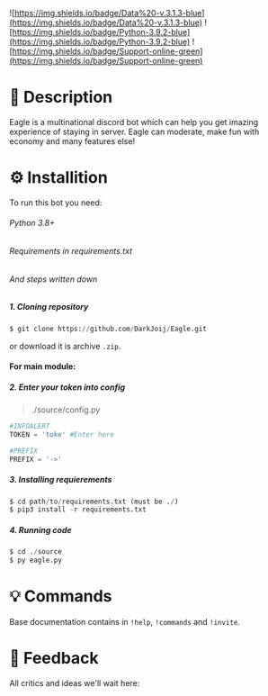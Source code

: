 ![https://img.shields.io/badge/Data%20-v.3.1.3-blue](https://img.shields.io/badge/Data%20-v.3.1.3-blue) ![https://img.shields.io/badge/Python-3.9.2-blue](https://img.shields.io/badge/Python-3.9.2-blue) ![https://img.shields.io/badge/Support-online-green](https://img.shields.io/badge/Support-online-green)

# 🦅 Description
Eagle is a multinational discord bot which can help you get imazing experience of staying in server. Eagle can moderate, make fun with economy and many features else!

# ⚙️ Installition
To run this bot you need:
###### Python 3.8+
###### Requirements in requirements.txt
###### And steps written down
##### 1. Cloning repository
```py
$ git clone https://github.com/DarkJoij/Eagle.git
```
or download it is archive `.zip`.

#### For main module:
##### 2. Enter your token into config
> ./source/config.py
```py
#INFOALERT
TOKEN = 'toke' #Enter here

#PREFIX
PREFIX = '->'
```

##### 3. Installing requierements
```py
$ cd path/to/requirements.txt (must be ./)
$ pip3 install -r requirements.txt
```

##### 4. Running code
```py
$ cd ./source
$ py eagle.py
```

# 💡 Commands
Base documentation contains in `!help`, `!commands` and `!invite`.

# 🔄 Feedback 
All critics and ideas we'll wait here:
<a href="https://discord.com/invite/KKUFRZCt4f"><img src="https://discordapp.com/api/guilds/744099317836677161/widget.png?style=banner3" alt="" /></a>
